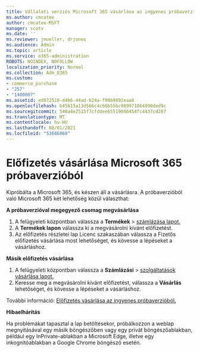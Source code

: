 ```yaml
---
title: Vállalati verziós Microsoft 365 vásárlása az ingyenes próbaverzióból
ms.author: cmcatee
author: cmcatee-MSFT
manager: scotv
ms.date: ''
ms.reviewer: jmueller, drjones
ms.audience: Admin
ms.topic: article
ms.service: o365-administration
ROBOTS: NOINDEX, NOFOLLOW
localization_priority: Normal
ms.collection: Adm_O365
ms.custom:
- commerce_purchase
- "257"
- "1400007"
ms.assetid: ed072510-d4b6-44ad-b24a-f99b9892eaa8
ms.openlocfilehash: b45615a13d566c4c66b55bc989971864890ded9c
ms.sourcegitcommit: 540a4e2515f7cfddee65519046454fc4437cd287
ms.translationtype: MT
ms.contentlocale: hu-HU
ms.lasthandoff: 08/01/2021
ms.locfileid: "53686060"
---
```

# <a name="buy-a-subscription-to-microsoft-365-from-your-free-trial"></a>Előfizetés vásárlása Microsoft 365 próbaverzióból

Kipróbálta a Microsoft 365, és készen áll a vásárlásra. A próbaverzióból való Microsoft 365 két lehetőség közül választhat:
  
 **A próbaverzióval megegyező csomag megvásárlása**
  
1. A felügyeleti központban válassza a **Termékek** \> [számlázása lapot.](https://go.microsoft.com/fwlink/p/?linkid=842054)
2. A **Termékek lapon** válassza ki a megvásárolni kívánt előfizetést.
3. Az előfizetés részletei lap  Licenc szakaszában válassza a Fizetős előfizetés vásárlása most lehetőséget, és kövesse a lépéseket a vásárláshoz.
 
**Másik előfizetés vásárlása**
  
1. A felügyeleti központban válassza a **Számlázási** \> [szolgáltatások vásárlása lapot.](https://go.microsoft.com/fwlink/p/?linkid=868433)
2. Keresse meg a megvásárolni kívánt előfizetést, válassza a **Vásárlás** lehetőséget, és kövesse a lépéseket a vásárláshoz.

További információ: [Előfizetés vásárlása az ingyenes próbaverzióból.](/microsoft-365/commerce/try-or-buy-microsoft-365#buy-a-subscription-from-your-free-trial)

**Hibaelhárítás**

Ha problémákat tapasztal a lap betöltésekor, próbálkozzon a weblap megnyitásával egy másik böngészőben vagy egy privát böngészőablakban, például egy InPrivate-ablakban a Microsoft Edge, illetve egy inkognitóablakban a Google Chrome böngésző esetén.